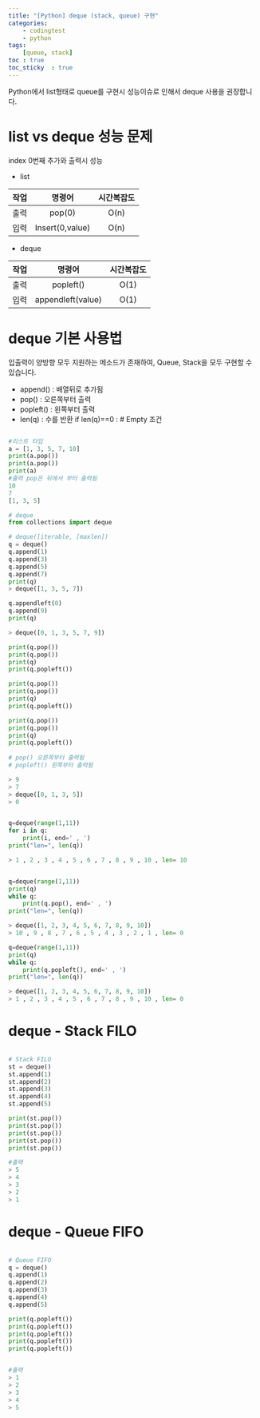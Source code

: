 ```yaml
---
title: "[Python] deque (stack, queue) 구현"
categories: 
    - codingtest
    - python
tags: 
    [queue, stack]
toc : true
toc_sticky  : true    
---
```


Python에서 list형태로 queue를 구현시 성능이슈로 인해서 deque 사용을 권장합니다.   

# list vs deque 성능 문제
index 0번째 추가와 출력시 성능 
- list   

| 작업 | 명령어 | 시간복잡도 | 
|---|:---:|:---:|
| 출력 |  pop(0) | O(n) |
| 입력 | Insert(0,value) | O(n) |

- deque    

| 작업 | 명령어 | 시간복잡도 | 
|---|:---:|:---:|
| 출력 |  popleft() | O(1) |
| 입력 | appendleft(value) | O(1) |



# deque 기본 사용법
입출력이 양방향 모두 지원하는 메소드가 존재하여, Queue, Stack을 모두 구현할 수 있습니다.

- append() : 배열뒤로 추가됨
- pop() : 오른쪽부터 출력
- popleft() : 왼쪽부터 출력
- len(q) : 수를 반환 if len(q)==0 : # Empty 조건 

```python

#리스트 타입
a = [1, 3, 5, 7, 10]
print(a.pop())
print(a.pop())
print(a)
#출력 pop은 뒤에서 부터 출력됨
10
7
[1, 3, 5]

# deque
from collections import deque

# deque([iterable, [maxlen])
q = deque()
q.append(1)
q.append(3)
q.append(5)
q.append(7)
print(q)
> deque([1, 3, 5, 7])

q.appendleft(0)
q.append(9)
print(q)

> deque([0, 1, 3, 5, 7, 9])

print(q.pop())
print(q.pop())
print(q)
print(q.popleft())

print(q.pop())
print(q.pop())
print(q)
print(q.popleft())

print(q.pop())
print(q.pop())
print(q)
print(q.popleft())
​
# pop() 오른쪽부터 출력됨
# popleft() 왼쪽부터 출력됨

> 9
> 7
> deque([0, 1, 3, 5])
> 0


q=deque(range(1,11))
for i in q:
    print(i, end=' , ')
print("len=", len(q))

> 1 , 2 , 3 , 4 , 5 , 6 , 7 , 8 , 9 , 10 , len= 10


q=deque(range(1,11))
print(q)
while q:
    print(q.pop(), end=' , ')
print("len=", len(q))

> deque([1, 2, 3, 4, 5, 6, 7, 8, 9, 10])
> 10 , 9 , 8 , 7 , 6 , 5 , 4 , 3 , 2 , 1 , len= 0

q=deque(range(1,11))
print(q)
while q:
    print(q.popleft(), end=' , ')
print("len=", len(q))

> deque([1, 2, 3, 4, 5, 6, 7, 8, 9, 10])
> 1 , 2 , 3 , 4 , 5 , 6 , 7 , 8 , 9 , 10 , len= 0

```

# deque - Stack FILO
```python

# Stack FILO
st = deque()
st.append(1)
st.append(2)
st.append(3)
st.append(4)
st.append(5)

print(st.pop())
print(st.pop())
print(st.pop())
print(st.pop())
print(st.pop())

#출력
> 5
> 4
> 3
> 2
> 1
```


# deque - Queue FIFO
```python

# Queue FIFO
q = deque()
q.append(1)
q.append(2)
q.append(3)
q.append(4)
q.append(5)

print(q.popleft())
print(q.popleft())
print(q.popleft())
print(q.popleft())
print(q.popleft())


#출력
> 1
> 2
> 3
> 4
> 5
```